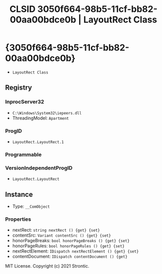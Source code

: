 ﻿---
title: "CLSID 3050f664-98b5-11cf-bb82-00aa00bdce0b | LayoutRect Class"
excerpt: What is COM-Object CLSID 3050f664-98b5-11cf-bb82-00aa00bdce0b?
---

# {3050f664-98b5-11cf-bb82-00aa00bdce0b}

* `LayoutRect Class`

## Registry


### InprocServer32

* `C:\Windows\System32\iepeers.dll`
* ThreadingModel: `Apartment`

### ProgID

* `LayoutRect.LayoutRect.1`

### Programmable


### VersionIndependentProgID

* `LayoutRect.LayoutRect`

## Instance

* Type: `__ComObject`

### Properties

* nextRect: `string nextRect () {get} {set} `
* contentSrc: `Variant contentSrc () {get} {set} `
* honorPageBreaks: `bool honorPageBreaks () {get} {set} `
* honorPageRules: `bool honorPageRules () {get} {set} `
* nextRectElement: `IDispatch nextRectElement () {get} {set} `
* contentDocument: `IDispatch contentDocument () {get} `

MIT License. Copyright (c) 2021 Strontic.



